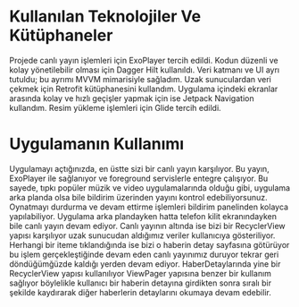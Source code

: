 # Kullanılan Teknolojiler Ve Kütüphaneler
Projede canlı yayın işlemleri için ExoPlayer tercih edildi. Kodun düzenli ve kolay yönetilebilir olması için Dagger Hilt kullanıldı.
Veri katmanı ve UI ayrı tutuldu; bu ayrımı MVVM mimarisiyle sağladım. Uzak sunuculardan veri çekmek için Retrofit kütüphanesini kullandım. Uygulama içindeki ekranlar arasında kolay ve hızlı geçişler yapmak için ise Jetpack Navigation kullandım. Resim yükleme işlemleri için Glide tercih edildi.
# Uygulamanın Kullanımı
Uygulamayı açtığınızda, en üstte sizi bir canlı yayın karşılıyor. Bu yayın, ExoPlayer ile sağlanıyor ve foreground servislerle entegre çalışıyor. Bu sayede, tıpkı popüler müzik ve video uygulamalarında olduğu gibi, uygulama arka planda olsa bile bildirim üzerinden yayını kontrol edebiliyorsunuz. Oynatmayı durdurma ve devam ettirme işlemleri bildirim panelinden kolayca yapılabiliyor. Uygulama arka plandayken hatta telefon kilit ekranındayken bile canlı yayın devam ediyor.
Canlı yayının altında ise bizi bir RecyclerView yapısı karşılıyor uzak sunucudan aldığımız veriler kullanıcıya gösteriliyor. Herhangi bir iteme tıklandığında ise bizi o haberin detay sayfasına götürüyor bu işlem gerçekleştiğinde devam eden canlı yayınımız duruyor tekrar geri döndüğümğüzde kaldığı yerden devam ediyor.
HaberDetaylarında yine bir RecyclerView yapısı kullanılıyor ViewPager yapısına benzer bir kullanım sağlıyor böylelikle kullanıcı bir haberin detayına girdikten sonra sıralı bir şekilde kaydırarak diğer haberlerin detaylarını okumaya devam edebilir.
